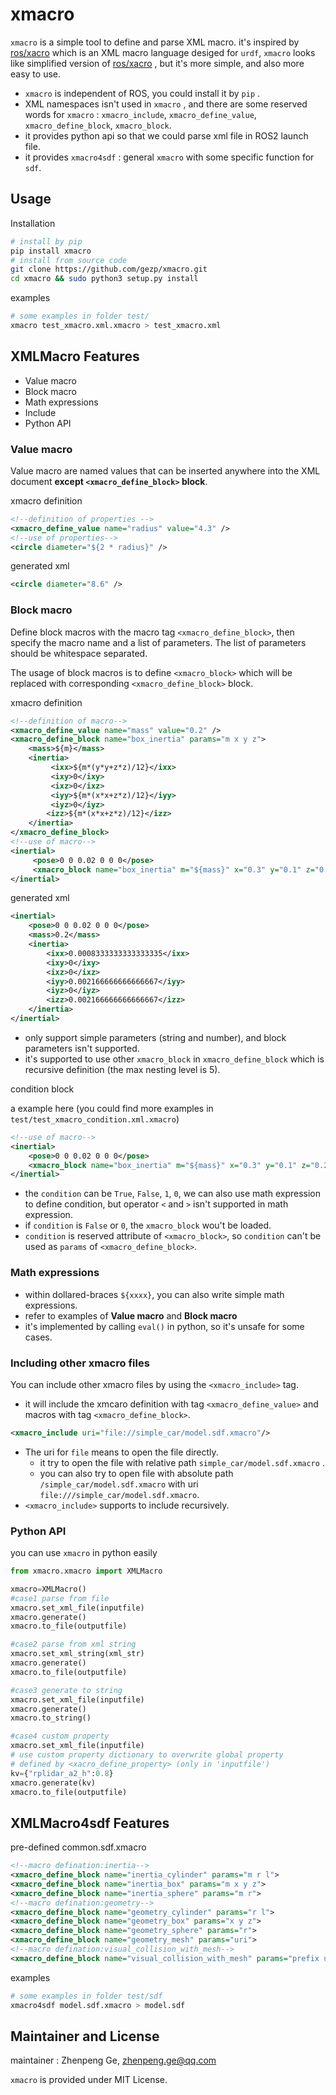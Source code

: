 # xmacro

`xmacro` is a simple tool to define and parse XML macro. it's inspired by [ros/xacro](https://github.com/ros/xacro) which is an XML macro language desiged for `urdf`, `xmacro` looks like simplified version of [ros/xacro](https://github.com/ros/xacro) , but it's more simple, and also more easy to use.

* `xmacro`  is independent of ROS, you could install it by `pip` .
* XML namespaces isn't used in `xmacro` , and there are some reserved words for  `xmacro` : `xmacro_include`, `xmacro_define_value`, `xmacro_define_block`, `xmacro_block`.
* it provides python api so that we could parse xml file in ROS2 launch file.
* it provides `xmacro4sdf` : general `xmacro` with some specific function for `sdf`.

## Usage

Installation

```bash
# install by pip
pip install xmacro
# install from source code
git clone https://github.com/gezp/xmacro.git
cd xmacro && sudo python3 setup.py install
```
examples

```bash
# some examples in folder test/
xmacro test_xmacro.xml.xmacro > test_xmacro.xml
```

##  XMLMacro Features

* Value macro
* Block macro
* Math expressions
* Include
* Python API

### Value macro

Value macro are named values that can be inserted anywhere into the XML document **except `<xmacro_define_block>` block**.

xmacro definition

```xml
<!--definition of properties -->
<xmacro_define_value name="radius" value="4.3" />
<!--use of properties-->
<circle diameter="${2 * radius}" />
```

generated xml

```xml
<circle diameter="8.6" />
```

### Block macro

Define block macros with the macro tag `<xmacro_define_block>`, then specify the macro name and a list of parameters. The list of parameters should be whitespace separated. 

The usage of block macros is to define `<xmacro_block>` which will be replaced with corresponding `<xmacro_define_block>` block.

xmacro definition

```xml
<!--definition of macro-->
<xmacro_define_value name="mass" value="0.2" />
<xmacro_define_block name="box_inertia" params="m x y z">
    <mass>${m}</mass>
    <inertia>
         <ixx>${m*(y*y+z*z)/12}</ixx>
         <ixy>0</ixy>
         <ixz>0</ixz>
         <iyy>${m*(x*x+z*z)/12}</iyy>
         <iyz>0</iyz>
        <izz>${m*(x*x+z*z)/12}</izz>
    </inertia>
</xmacro_define_block>
<!--use of macro-->
<inertial>
     <pose>0 0 0.02 0 0 0</pose>
     <xmacro_block name="box_inertia" m="${mass}" x="0.3" y="0.1" z="0.2"/>
</inertial>
```

generated xml

```xml
<inertial>
    <pose>0 0 0.02 0 0 0</pose>
    <mass>0.2</mass>
    <inertia>
        <ixx>0.0008333333333333335</ixx>
        <ixy>0</ixy>
        <ixz>0</ixz>
        <iyy>0.002166666666666667</iyy>
        <iyz>0</iyz>
        <izz>0.002166666666666667</izz>
    </inertia>
</inertial>
```

* only support simple parameters (string and number), and block parameters isn't supported.
* it's supported to use other  `xmacro_block`  in `xmacro_define_block` which is recursive definition (the max nesting level is 5).

condition block

a example here (you could find more examples in `test/test_xmacro_condition.xml.xmacro`)
```xml
<!--use of macro-->
<inertial>
    <pose>0 0 0.02 0 0 0</pose>
    <xmacro_block name="box_inertia" m="${mass}" x="0.3" y="0.1" z="0.2" condition="${mass==0.2}"/>
</inertial>
```
* the `condition` can be `True`, `False`, `1`, `0`, we can also use math expression to define condition, but operator `<` and `>` isn't supported in math expression.
* if `condition` is `False` or `0`, the `xmacro_block` wou't be loaded.
* `condition` is reserved attribute of `<xmacro_block>`, so `condition` can't be used as `params` of `<xmacro_define_block>`.


### Math expressions

* within dollared-braces `${xxxx}`, you can also write simple math expressions.
* refer to examples of  **Value macro** and **Block macro** 
* it's implemented by calling `eval()` in python, so it's unsafe for some cases.

### Including other xmacro files

You can include other xmacro files by using the `<xmacro_include>` tag.

*  it will include the xmcaro definition with tag `<xmacro_define_value>` and macros with tag `<xmacro_define_block>`.

```xml
<xmacro_include uri="file://simple_car/model.sdf.xmacro"/>
```

* The uri for `file` means to open the file directly.
  *  it try to open the file with relative path `simple_car/model.sdf.xmacro` . 
  * you can also try to open file with absolute path `/simple_car/model.sdf.xmacro` with uri `file:///simple_car/model.sdf.xmacro`.
* `<xmacro_include>` supports to include  recursively.  

### Python API

you can use `xmacro` in python easily

```python
from xmacro.xmacro import XMLMacro

xmacro=XMLMacro()
#case1 parse from file
xmacro.set_xml_file(inputfile)
xmacro.generate()
xmacro.to_file(outputfile)

#case2 parse from xml string
xmacro.set_xml_string(xml_str)
xmacro.generate()
xmacro.to_file(outputfile)

#case3 generate to string
xmacro.set_xml_file(inputfile)
xmacro.generate()
xmacro.to_string()

#case4 custom property
xmacro.set_xml_file(inputfile)
# use custom property dictionary to overwrite global property  
# defined by <xacro_define_property> (only in 'inputfile')
kv={"rplidar_a2_h":0.8}
xmacro.generate(kv)
xmacro.to_file(outputfile)
```

## XMLMacro4sdf Features

pre-defined common.sdf.xmacro

```xml
<!--macro defination:inertia-->
<xmacro_define_block name="inertia_cylinder" params="m r l">
<xmacro_define_block name="inertia_box" params="m x y z">
<xmacro_define_block name="inertia_sphere" params="m r">
<!--macro defination:geometry-->
<xmacro_define_block name="geometry_cylinder" params="r l">
<xmacro_define_block name="geometry_box" params="x y z">
<xmacro_define_block name="geometry_sphere" params="r">
<xmacro_define_block name="geometry_mesh" params="uri">
<!--macro defination:visual_collision_with_mesh-->
<xmacro_define_block name="visual_collision_with_mesh" params="prefix uri">
```

examples

```bash
# some examples in folder test/sdf
xmacro4sdf model.sdf.xmacro > model.sdf
```

## Maintainer and License 

maintainer : Zhenpeng Ge, zhenpeng.ge@qq.com

`xmacro` is provided under MIT License.
